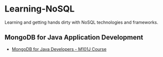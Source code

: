 Learning-NoSQL
======================

Learning and getting hands dirty with NoSQL technologies and frameworks.

MongoDB for Java Application Development
-----------------------------------------
* [MongoDB for Java Developers - M101J Course](https://github.com/tirthalpatel/Learning-NoSQL/tree/master/MongoDB-ForJavaApp/M101J)
